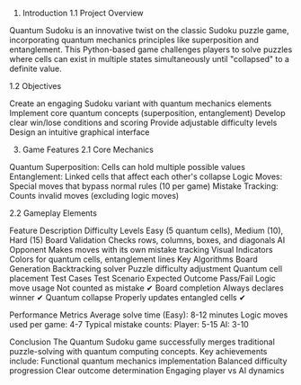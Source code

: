 1. Introduction
 1.1 Project Overview
   
Quantum Sudoku is an innovative twist on the classic Sudoku puzzle game, incorporating quantum mechanics principles like superposition
and entanglement. This Python-based game challenges players to solve puzzles where cells can exist in multiple states simultaneously until "collapsed" to a definite value.

1.2 Objectives

Create an engaging Sudoku variant with quantum mechanics elements
Implement core quantum concepts (superposition, entanglement)
Develop clear win/lose conditions and scoring
Provide adjustable difficulty levels
Design an intuitive graphical interface

3. Game Features
2.1 Core Mechanics
   
Quantum Superposition: Cells can hold multiple possible values
Entanglement: Linked cells that affect each other's collapse
Logic Moves: Special moves that bypass normal rules (10 per game)
Mistake Tracking: Counts invalid moves (excluding logic moves)

2.2 Gameplay Elements

Feature	Description
Difficulty Levels 	Easy (5 quantum cells), Medium (10), Hard (15)
Board Validation	Checks rows, columns, boxes, and diagonals
AI Opponent	               Makes moves with its own mistake tracking
Visual Indicators	Colors for quantum cells, entanglement lines
Key Algorithms
Board Generation
Backtracking solver
Puzzle difficulty adjustment
Quantum cell placement
Test Cases
Test Scenario	Expected Outcome	                                   Pass/Fail
Logic move usage	Not counted as mistake	                            ✔
Board completion	Always declares winner	                            ✔
Quantum collapse	Properly updates entangled cells	✔

Performance Metrics
Average solve time (Easy): 8-12 minutes
Logic moves used per game: 4-7
Typical mistake counts:
Player: 5-15
AI: 3-10

Conclusion
The Quantum Sudoku game successfully merges traditional puzzle-solving with quantum computing concepts. Key achievements include:
Functional quantum mechanics implementation
Balanced difficulty progression
Clear outcome determination
Engaging player vs AI dynamics
